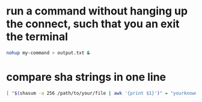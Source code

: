 # run a command without hanging up the connect, such that you an exit the terminal 

```bash
nohup my-command > output.txt &
```

# compare sha strings in one line

```bash
[ "$(shasum -a 256 /path/to/your/file | awk '{print $1}')" = "yourknownsha256hashhere" ] && echo "The hashes match." || echo "The hashes do not match."
```
